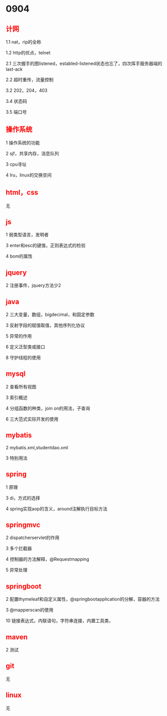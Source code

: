 # 0904

## <font color='red'>计网</font>

1.1 nat，rip的全称

1.2 http的优点，telnet

2.1 三次握手的图listened，establed-listened状态也忘了，四次挥手服务器端的last-ack

2.2 超时重传，流量控制

3.2 202，204，403

3.4 状态码

3.5 端口号

## <font color='red'>操作系统</font>

1 操作系统的功能

2 sjf，共享内存，消息队列

3 cpu寻址

4 lru，linux的交换空间

## <font color='red'>html，css</font>

无

## <font color='red'>js</font>

1 弱类型语言，发明者

3 enter和esc的键值，正则表达式的检验

4 bom的属性

## <font color='red'>jquery</font>

2 注册事件，jquery方法少2

## <font color='red'>java</font>

2 三大变量，数组，bigdecimal，和固定参数

3 反射字段的赋值取值，其他序列化协议

5 异常的作用

6 定义泛型类或接口

8 守护线程的使用

## <font color='red'>mysql</font>

2 查看所有视图

3 索引概述

4 分组函数的种类，join on的用法，子查询

6 三大范式实际开发的使用

## <font color='red'>mybatis</font>

2 mybatis.xml,studentdao.xml

3 特别用法

## <font color='red'>spring</font>

1 原理

3 di，方式的选择

4 spring实现aop的含义，around注解执行目标方法

## <font color='red'>springmvc</font>

2 dispatcherservlet的作用

3 多个拦截器

4 控制器的方法解释，@Requestmapping

5 异常处理

## <font color='red'>springboot</font>

2 配置thymeleaf和自定义属性，@springbootapplication的分解，容器的方法

3 @mapperscan的使用

10 链接表达式，内联语句，字符串连接，内置工具类，

## <font color='red'>maven</font>

2 测试

## <font color='red'>git</font>

无

## <font color='red'>linux</font>

无



























































































